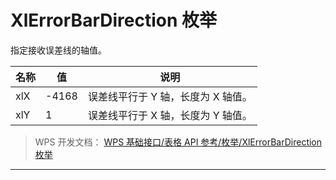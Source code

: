 # XlErrorBarDirection 枚举

指定接收误差线的轴值。

| 名称 | 值    | 说明                               |
|------|-------|------------------------------------|
| xlX  | -4168 | 误差线平行于 Y 轴，长度为 X 轴值。 |
| xlY  | 1     | 误差线平行于 X 轴，长度为 Y 轴值。 |

> WPS 开发文档： [WPS 基础接口/表格 API 参考/枚举/XlErrorBarDirection 枚举](https://qn.cache.wpscdn.cn/encs/doc/office_v19/topics/WPS%20%E5%9F%BA%E7%A1%80%E6%8E%A5%E5%8F%A3/%E8%A1%A8%E6%A0%BC%20API%20%E5%8F%82%E8%80%83/%E6%9E%9A%E4%B8%BE/XlErrorBarDirection%20%E6%9E%9A%E4%B8%BE.html)

------------------------------------------------------------------------
